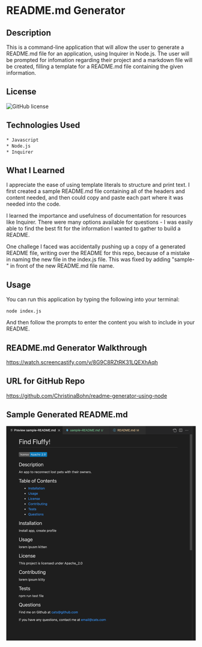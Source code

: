# README.md Generator

## Description

This is a command-line application that will allow the user to generate a README.md file for an application, using Inquirer in Node.js. The user will be prompted for infomation regarding their project and a markdown file will be created, filling a template for a README.md file containing the given information.

## License

![GitHub license](https://img.shields.io/badge/license-MIT-blue.svg)

## Technologies Used

    * Javascript
    * Node.js
    * Inquirer


## What I Learned

I appreciate the ease of using template literals to structure and print text. I first created a sample README.md file containing all of the headers and content needed, and then could copy and paste each part where it was needed into the code.

I learned the importance and usefulness of documentation for resources like Inquirer. There were many options available for questions - I was easily able to find the best fit for the information I wanted to gather to build a README.

One challege I faced was accidentally pushing up a copy of a generated README file, writing over the README for this repo, because of a mistake in naming the new file in the index.js file. This was fixed by adding "sample-" in front of the new README.md file name.

## Usage

You can run this application by typing the following into your terminal:

```
node index.js
```
And then follow the prompts to enter the content you wish to include in your README.

## README.md Generator Walkthrough

https://watch.screencastify.com/v/8G9C8RZtRK31LQEXhAqh

## URL for GitHub Repo

https://github.com/ChristinaBohn/readme-generator-using-node

## Sample Generated README.md

![Generaged README preview](images/README-preview.png)
  